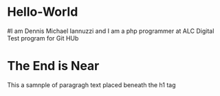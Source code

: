 # Hello-World
#I am Dennis Michael Iannuzzi and I am a php programmer at ALC Digital
Test program for Git HUb
<html>
<body>
<h1>The End is Near</h1>
<p>This a samnple of paragragh text placed beneath the h1 tag</p>
</body>
</html>
